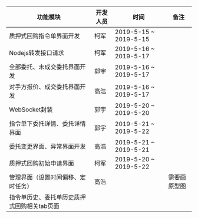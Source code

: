 | 功能模块                                    | 开发人员 | 时间                    | 备注         |
| ------------------------------------------- | -------- | ----------------------- | ------------ |
| 质押式回购指令单界面开发                    | 柯军     | 2019-5-15  ~  2019-5-15 |              |
| Nodejs转发接口请求                          | 柯军     | 2019-5-16  ~  2019-5-17 |              |
| 全部委托、未成交委托界面开发                | 郭宇     | 2019-5-16  ~  2019-5-17 |              |
| 对手方报价、成交委托界面开发                | 高浩     | 2019-5-16  ~  2019-5-17 |              |
| WebSocket封装                               | 郭宇     | 2019-5-20  ~  2019-5-20 |              |
| 指令单下委托详情、委托详情界面              | 郭宇     | 2019-5-21  ~  2019-5-22 |              |
| 委托变更界面、异常界面开发                  | 高浩     | 2019-5-21  ~  2019-5-21 |              |
| 质押式回购初始申请界面                      | 柯军     | 2019-5-20  ~  2019-5-22 |              |
| 管理界面（设置时间偏移、定时任务）          | 高浩     |                         | 需要画原型图 |
| 指令单历史、委托单历史质押式回购相关tab页面 |          |                         |              |

